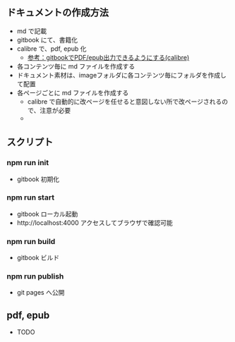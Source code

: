 ## ドキュメントの作成方法
- md で記載
- gitbook にて、書籍化
- calibre で、pdf, epub 化
  - [参考：gitbookでPDF/epub出力できるようにする(calibre)](http://swiftlife.hatenablog.jp/entry/2016/01/20/134731)
- 各コンテンツ毎に md ファイルを作成する
- ドキュメント素材は、imageフォルダに各コンテンツ毎にフォルダを作成して配置
- 各ページごとに md ファイルを作成する
  - calibre で自動的に改ページを任せると意図しない所で改ページされるので、注意が必要
  - 

## スクリプト
### npm run init
- gitbook 初期化

### npm run start
- gitbook ローカル起動
- http://localhost:4000  アクセスしてブラウザで確認可能

### npm run build
- gitbook ビルド

### npm run publish
- git pages へ公開

## pdf, epub
- TODO
